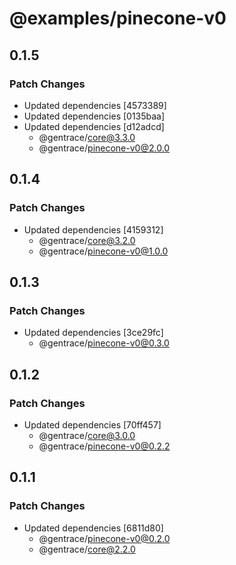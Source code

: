 # @examples/pinecone-v0

## 0.1.5

### Patch Changes

- Updated dependencies [4573389]
- Updated dependencies [0135baa]
- Updated dependencies [d12adcd]
  - @gentrace/core@3.3.0
  - @gentrace/pinecone-v0@2.0.0

## 0.1.4

### Patch Changes

- Updated dependencies [4159312]
  - @gentrace/core@3.2.0
  - @gentrace/pinecone-v0@1.0.0

## 0.1.3

### Patch Changes

- Updated dependencies [3ce29fc]
  - @gentrace/pinecone-v0@0.3.0

## 0.1.2

### Patch Changes

- Updated dependencies [70ff457]
  - @gentrace/core@3.0.0
  - @gentrace/pinecone-v0@0.2.2

## 0.1.1

### Patch Changes

- Updated dependencies [6811d80]
  - @gentrace/pinecone-v0@0.2.0
  - @gentrace/core@2.2.0
